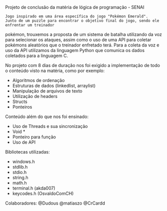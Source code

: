 Projeto de conclusão da matéria de lógica de programação - SENAI

    Jogo inspirado em uma área específica do jogo "Pokémon Emerald".
    Junto de um puzzle para encontrar o objetivo final do jogo, sendo ele enfrentar um treinador 
pokémon, trouxemos a proposta de um sistema de batalha utilizando da voz para selecionar os 
ataques, assim como o uso de uma API para coletar pokémons aleatórios que o treinador enfretado 
terá. Para a coleta da voz e uso da API utilizamos da linguagem Python que comunica os dados coletados 
para a linguagem C.

    
No projeto com 8 dias de duração nos foi exigido a implementação de todo o conteúdo visto na matéria, como por exemplo:
- Algoritmos de ordenação
- Estruturas de dados (linkedlist, arraylist)
- Manipulação de arquivos de texto
- Utilização de headers
- Structs
- Ponteiros

Conteúdo além do que nos foi ensinado:
- Uso de Threads e sua sincronização
- Void *
- Ponteiro para função
- Uso de API
    

Bibliotecas utilizadas:
- windows.h
- stdlib.h
- stdio.h
- string.h
- math.h
- terminal.h (akda007)
- keycodes.h (OsvaldoComCH)


Colaboradores:
@Dudous
@matiaszo
@CrCardd

    

